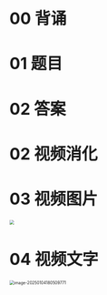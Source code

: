 # 00 背诵





# 01 题目





# 02 答案







# 02 视频消化







# 03 视频图片

<img src="https://cvp.oss-cn-shanghai.aliyuncs.com/202501041724983.png" style="zoom:50%;" />



# 04 视频文字

<img src="https://cvp.oss-cn-shanghai.aliyuncs.com/202501041805058.png" alt="image-20250104180509771" style="zoom:50%;" />
